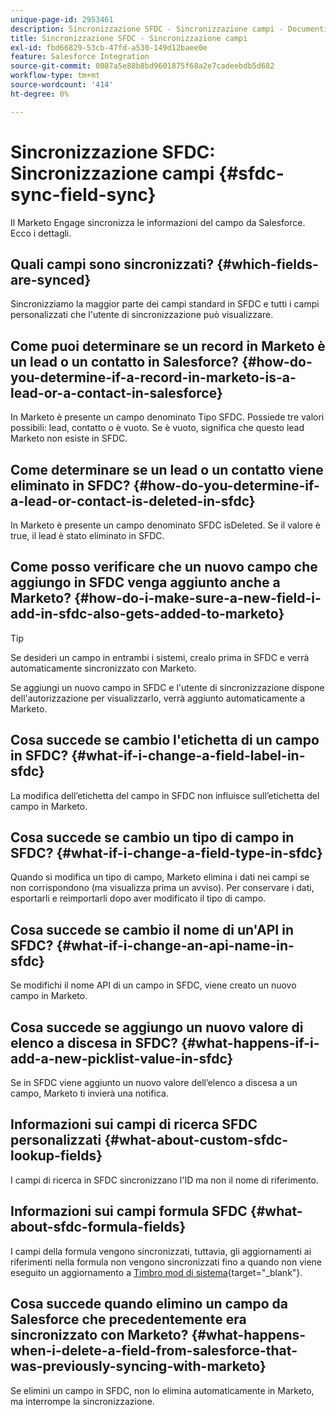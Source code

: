 ```yaml
---
unique-page-id: 2953461
description: Sincronizzazione SFDC - Sincronizzazione campi - Documenti Marketo - Documentazione del prodotto
title: Sincronizzazione SFDC - Sincronizzazione campi
exl-id: fbd66829-53cb-47fd-a530-149d12baee0e
feature: Salesforce Integration
source-git-commit: 0087a5e88b8bd9601875f68a2e7cadeebdb5d682
workflow-type: tm+mt
source-wordcount: '414'
ht-degree: 0%

---
```


# Sincronizzazione SFDC: Sincronizzazione campi {#sfdc-sync-field-sync}

Il Marketo Engage sincronizza le informazioni del campo da Salesforce. Ecco i dettagli.

## Quali campi sono sincronizzati? {#which-fields-are-synced}

Sincronizziamo la maggior parte dei campi standard in SFDC e tutti i campi personalizzati che l&#39;utente di sincronizzazione può visualizzare.

## Come puoi determinare se un record in Marketo è un lead o un contatto in Salesforce? {#how-do-you-determine-if-a-record-in-marketo-is-a-lead-or-a-contact-in-salesforce}

In Marketo è presente un campo denominato Tipo SFDC. Possiede tre valori possibili: lead, contatto o è vuoto. Se è vuoto, significa che questo lead Marketo non esiste in SFDC.

## Come determinare se un lead o un contatto viene eliminato in SFDC? {#how-do-you-determine-if-a-lead-or-contact-is-deleted-in-sfdc}

In Marketo è presente un campo denominato SFDC isDeleted. Se il valore è true, il lead è stato eliminato in SFDC.

## Come posso verificare che un nuovo campo che aggiungo in SFDC venga aggiunto anche a Marketo? {#how-do-i-make-sure-a-new-field-i-add-in-sfdc-also-gets-added-to-marketo}

>[!TIP]
>
>Se desideri un campo in entrambi i sistemi, crealo prima in SFDC e verrà automaticamente sincronizzato con Marketo.

Se aggiungi un nuovo campo in SFDC e l&#39;utente di sincronizzazione dispone dell&#39;autorizzazione per visualizzarlo, verrà aggiunto automaticamente a Marketo.

## Cosa succede se cambio l&#39;etichetta di un campo in SFDC? {#what-if-i-change-a-field-label-in-sfdc}

La modifica dell’etichetta del campo in SFDC non influisce sull’etichetta del campo in Marketo.

## Cosa succede se cambio un tipo di campo in SFDC? {#what-if-i-change-a-field-type-in-sfdc}

Quando si modifica un tipo di campo, Marketo elimina i dati nei campi se non corrispondono (ma visualizza prima un avviso). Per conservare i dati, esportarli e reimportarli dopo aver modificato il tipo di campo.

## Cosa succede se cambio il nome di un&#39;API in SFDC? {#what-if-i-change-an-api-name-in-sfdc}

Se modifichi il nome API di un campo in SFDC, viene creato un nuovo campo in Marketo.

## Cosa succede se aggiungo un nuovo valore di elenco a discesa in SFDC? {#what-happens-if-i-add-a-new-picklist-value-in-sfdc}

Se in SFDC viene aggiunto un nuovo valore dell’elenco a discesa a un campo, Marketo ti invierà una notifica.

## Informazioni sui campi di ricerca SFDC personalizzati {#what-about-custom-sfdc-lookup-fields}

I campi di ricerca in SFDC sincronizzano l&#39;ID ma non il nome di riferimento.

## Informazioni sui campi formula SFDC {#what-about-sfdc-formula-fields}

I campi della formula vengono sincronizzati, tuttavia, gli aggiornamenti ai riferimenti nella formula non vengono sincronizzati fino a quando non viene eseguito un aggiornamento a [Timbro mod di sistema](https://help.salesforce.com/apex/HTViewSolution?id=000193203&amp;language=en_US){target="_blank"}.

## Cosa succede quando elimino un campo da Salesforce che precedentemente era sincronizzato con Marketo? {#what-happens-when-i-delete-a-field-from-salesforce-that-was-previously-syncing-with-marketo}

Se elimini un campo in SFDC, non lo elimina automaticamente in Marketo, ma interrompe la sincronizzazione.
